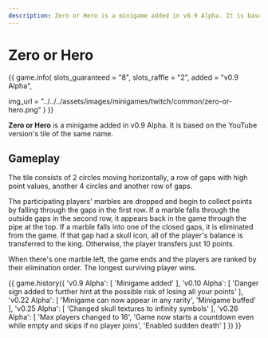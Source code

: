 ```yaml
---
description: Zero or Hero is a minigame added in v0.9 Alpha. It is based on the YouTube version with the same name.
---
```


# Zero or Hero

{{ game.info(
  slots_guaranteed = "8",
  slots_raffle     = "2",
  added            = "v0.9 Alpha",
  
  img_url = "../../../assets/images/minigames/twitch/common/zero-or-hero.png"
) }}

**Zero or Hero** is a minigame added in v0.9 Alpha. It is based on the YouTube version's tile of the same name.

## Gameplay

The tile consists of 2 circles moving horizontally, a row of gaps with high point values, another 4 circles and another row of gaps.

The participating players' marbles are dropped and begin to collect points by falling through the gaps in the first row. If a marble falls through the outside gaps in the second row, it appears back in the game through the pipe at the top. If a marble falls into one of the closed gaps, it is eliminated from the game. If that gap had a skull icon, all of the player's balance is transferred to the king. Otherwise, the player transfers just 10 points.

When there's one marble left, the game ends and the players are ranked by their elimination order. The longest surviving player wins.

{{ game.history({
  'v0.9 Alpha': [
    'Minigame added'
  ],
  'v0.10 Alpha': [
    'Danger sign added to further hint at the possible risk of losing all your points'
  ],
  'v0.22 Alpha': [
    'Minigame can now appear in any rarity',
    'Minigame buffed'
  ],
  'v0.25 Alpha': [
    'Changed skull textures to infinity symbols'
  ],
  'v0.26 Alpha': [
    'Max players changed to 16',
    'Game now starts a countdown even while empty and skips if no player joins',
    'Enabled sudden death'
  ]
}) }}
